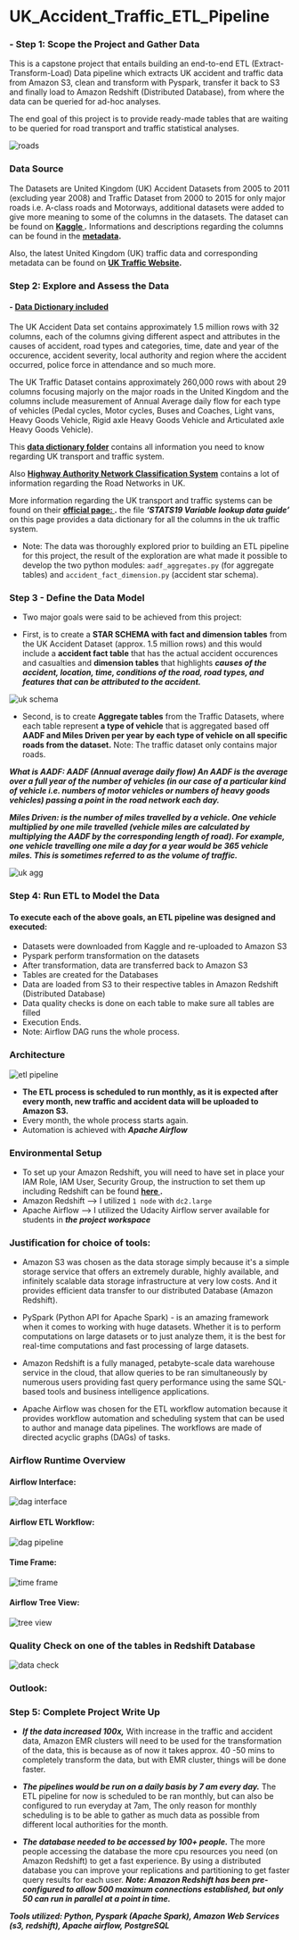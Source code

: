[//]: # (Image References)

[image3]: ./gad_imgs/roads.jpg "roads"
[image1]: ./gad_imgs/UK_Accident_Data_Model.png "uk schema"
[image2]: ./gad_imgs/uk_Traffic_Agg_Tables.png "uk agg"
[image4]: ./gad_imgs/dag_interface.JPG "dag interface"
[image5]: ./gad_imgs/graph_dag.JPG "dag pipeline"
[image6]: ./gad_imgs/time_frame_dag.JPG "time frame"
[image7]: ./gad_imgs/tree_view_dag.JPG "tree view"
[image8]: ./gad_imgs/redshift_connect.JPG "data check"
[image9]: ./gad_imgs/uk_pics_DB.jpg "etl pipeline"




# UK_Accident_Traffic_ETL_Pipeline

### - Step 1: Scope the Project and Gather Data

This is a capstone project that entails building an end-to-end ETL (Extract-Transform-Load) Data pipeline which extracts UK accident and traffic data from Amazon S3, clean and transform with Pyspark, transfer it back to S3 and finally load to Amazon Redshift (Distributed Database), from where the data can be queried for ad-hoc analyses.

The end goal of this project is to provide ready-made tables that are waiting to be queried for road transport and traffic statistical analyses. 



![roads][image3]


### Data Source

The Datasets are United Kingdom (UK) Accident Datasets from 2005 to 2011 (excluding year 2008) and Traffic Dataset from 2000 to 2015 for only major roads i.e. A-class roads and Motorways, additional datasets were added to give more meaning to some of the columns in the datasets. The dataset can be found on **[Kaggle ](https://www.kaggle.com/daveianhickey/2000-16-traffic-flow-england-scotland-wales/data).** Informations and descriptions regarding the columns can be found in the **[metadata](all-traffic-data-metadata.pdf).**

Also, the latest United Kingdom (UK) traffic data and corresponding metadata can be found on **[UK Traffic Website](https://roadtraffic.dft.gov.uk/).**

### Step 2: Explore and Assess the Data 

#### - [Data Dictionary included](https://github.com/AdeboyeML/UK_Accident_Traffic_ETL_Pipeline/tree/master/Data_dictionary)

The UK Accident Data set contains approximately 1.5 million rows with 32 columns, each of the columns giving different aspect and attributes in the causes of accident, road types and categories, time, date and year of the occurence, accident severity, local authority and region where the accident occurred, police force in attendance and so much more.

The UK Traffic Dataset contains approximately 260,000 rows with about 29 columns focusing majorly on the major roads in the United Kingdom and the columns include measurement of Annual Average daily flow for each type of vehicles (Pedal cycles, Motor cycles, Buses and Coaches, Light vans, Heavy Goods Vehicle, Rigid axle Heavy Goods Vehicle and Articulated axle Heavy Goods Vehicle).

This **[data dictionary folder](https://github.com/AdeboyeML/UK_Accident_Traffic_ETL_Pipeline/tree/master/Data_dictionary)** contains all information you need to know regarding UK transport and traffic system. 

Also **[Highway Authority Network Classification System](http://mast.roadsafetyanalysis.org/wiki/index.php?title=HANCS)** contains a  lot of information regarding the Road Networks in UK.

More information regarding the UK transport and traffic systems can be found on their **[official page: ]( https://data.gov.uk/dataset/cb7ae6f0-4be6-4935-9277-47e5ce24a11f/road-safety-data).**  the file ***‘STATS19 Variable lookup data guide’*** on this page provides a data dictionary for all the columns in the uk traffic system.

- Note: The data was thoroughly explored prior to building an ETL pipeline for this project, the result of the exploration are what made it possible to develop the two python modules: ``aadf_aggregates.py`` (for aggregate tables) and ``accident_fact_dimension.py`` (accident star schema).


### Step 3 - Define the Data Model


- Two major goals were said to be achieved from this project:


- First, is to create a **STAR SCHEMA with fact and dimension tables** from the UK Accident Dataset (approx. 1.5 million rows) and this would include a **accident fact table** that has the actual accident occurences and casualties and **dimension tables** that highlights ***causes of the accident, location, time, conditions of the road, road types, and features that can be attributed to the accident.***


![uk schema][image1]


- Second, is to create **Aggregate tables** from the Traffic Datasets, where each table represent **a type of vehicle** that is aggregated based off **AADF and Miles Driven per year by each type of vehicle on all specific roads from the dataset.** Note: The traffic dataset only contains major roads.

***What is AADF:  AADF (Annual average daily flow) An AADF is the average over a full year of the number of vehicles (in our case of a particular kind of vehicle i.e. numbers of motor vehicles or numbers of heavy goods vehicles) passing a point in the road network each day.***

***Miles Driven: is the number of miles travelled by a vehicle. One vehicle multiplied by one mile travelled (vehicle miles are calculated by multiplying the AADF by the corresponding length of road). For example, one vehicle travelling one mile a day for a year would be 365 vehicle miles. This is sometimes referred to as the volume of traffic.***


![uk agg][image2]

### Step 4: Run ETL to Model the Data

#### To execute each of the above goals, an ETL pipeline was designed and executed:

- Datasets were downloaded from Kaggle and re-uploaded to Amazon S3
- Pyspark perform transformation on the datasets
- After transformation, data are transferred back to Amazon S3
- Tables are created for the Databases
- Data are loaded from S3 to their respective tables in Amazon Redshift (Distributed Database)
- Data quality checks is done on each table to make sure all tables are filled 
- Execution Ends.
- Note: Airflow DAG runs the whole process.


### Architecture

![etl pipeline][image9]




- **The ETL process is scheduled to run monthly, as it is expected after every month, new traffic and accident data will be uploaded to Amazon S3.**
- Every month, the whole process starts again. 
- Automation is achieved with ***Apache Airflow***


### Environmental Setup 
- To set up your Amazon Redshift, you will need to have set in place your IAM Role, IAM User, Security Group, the instruction to set them up including Redshift can be found **[here ](https://github.com/AdeboyeML/UK_Accident_Traffic_ETL_Pipeline/tree/master/AWS_setup).**
- Amazon Redshift --> I utilized ``1 node`` with ``dc2.large``
- Apache Airflow --> I utilized the Udacity Airflow server available for students in ***the project workspace***

### Justification for choice of tools:

- Amazon S3 was chosen as the data storage simply because it's a simple storage service that offers an extremely durable, highly available, and infinitely scalable data storage infrastructure at very low costs. And it provides efficient data transfer to our distributed Database (Amazon Redshift).


- PySpark (Python API for Apache Spark) - is an amazing framework when it comes to working with huge datasets. Whether it is to perform computations on large datasets or to just analyze them, it is the best for real-time computations and fast processing of large datasets.


- Amazon Redshift is a fully managed, petabyte-scale data warehouse service in the cloud, that allow queries to be ran simultaneously by numerous users providing fast query performance using the same SQL-based tools and business intelligence applications.


- Apache Airflow was chosen for the ETL workflow automation because it provides workflow automation and scheduling system that can be used to author and manage data pipelines. The workflows are made of directed acyclic graphs (DAGs) of tasks.



### Airflow Runtime Overview

#### Airflow Interface:

![dag interface][image4]


#### Airflow ETL Workflow:

![dag pipeline][image5]


#### Time Frame:

![time frame][image6]



#### Airflow Tree View:

![tree view][image7]



### Quality Check on one of the tables in Redshift Database

![data check][image8]







### Outlook:
### Step 5: Complete Project Write Up

- ***If the data increased 100x,*** With increase in the traffic and accident data, Amazon EMR clusters will need to be used for the transformation of the data, this is because as of now it takes approx. 40 -50 mins to completely transform the data, but with EMR cluster, things will be done faster.

- ***The pipelines would be run on a daily basis by 7 am every day.*** The ETL pipeline for now is scheduled to be ran monthly, but can also be configured to run everyday at 7am, The only reason for monthly scheduling is to be able to gather as much data as possible from different local authorities for the month.

- ***The database needed to be accessed by 100+ people.*** The more people accessing the database the more cpu resources you need  (on Amazon Redshift) to get a fast experience. By using a distributed database you can improve your replications and partitioning to get faster query results for each user. ***Note: Amazon Redshift has been pre-configured to allow 500 maximum connections established, but only 50 can run in parallel at a point in time.***







***Tools utilized: Python, Pyspark (Apache Spark), Amazon Web Services (s3, redshift), Apache airflow, PostgreSQL***




